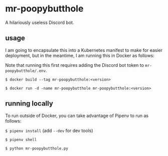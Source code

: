 # mr-poopybutthole

A hilariously useless Discord bot.

## usage

I am going to encapsulate this into a Kubernetes manifest to make for easier deployment, but in the meantime, I am running this in Docker as follows:

Note that running this first requires adding the Discord bot token to `mr-poopybutthole/.env`.

`$ docker build --tag mr-poopybutthole:<version>`

`$ docker run -d -name mr-poopybutthole mr-poopybutthole:<version>`

## running locally

To run outside of Docker, you can take advantage of Pipenv to run as follows:

`$ pipenv install` (add `--dev` for dev tools)

`$ pipenv shell`

`$ python mr-poopybutthole.py`